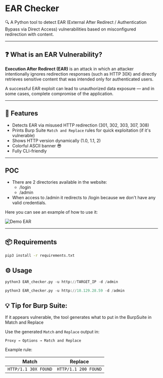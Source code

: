 # EAR Checker

🔍 A Python tool to detect EAR (External After Redirect / Authentication Bypass via Direct Access) vulnerabilities based on misconfigured redirection with content.

---
## ❓ What is an EAR Vulnerability?

**Execution After Redirect (EAR)** is an attack in which an attacker intentionally ignores redirection responses (such as HTTP 30X) and directly retrieves sensitive content that was intended only for authenticated users.

A successful EAR exploit can lead to unauthorized data exposure — and in some cases, complete compromise of the application.

---

## 🚀 Features

- Detects EAR via misused HTTP redirection (301, 302, 303, 307, 308)
- Prints Burp Suite `Match and Replace` rules for quick exploitation (if it's vulnerable)
- Shows HTTP version dynamically (1.0, 1.1, 2)
- Colorful ASCII banner 😎
- Fully CLI-friendly
---
## POC
- There are 2 directories available in the website:
	- /login
	- /admin
- When access to /admin it redirects to /login because we don't have any valid credentials.

Here you can see an example of how to use it:

![Demo EAR](https://github.com/user-attachments/assets/8a34aea5-332e-4e1c-b368-9fe157d7ee58)


---

## 📦 Requirements
```bash
pip3 install -r requirements.txt
```

## ⚙️ Usage
```python
python3 EAR_checker.py -u http://TARGET_IP -d /admin
```
```python
python3 EAR_checker.py -u http://10.129.28.59 -d /admin
```

## 💡 Tip for Burp Suite:

If it appears vulnerable, the tool generates what to put in the BurpSuite in Match and Replace

Use the generated `Match` and `Replace` output in:

`Proxy → Options → Match and Replace`

Example rule:

|Match|Replace|
|---|---|
|`HTTP/1.1 30X FOUND`|`HTTP/1.1 200 FOUND`|
